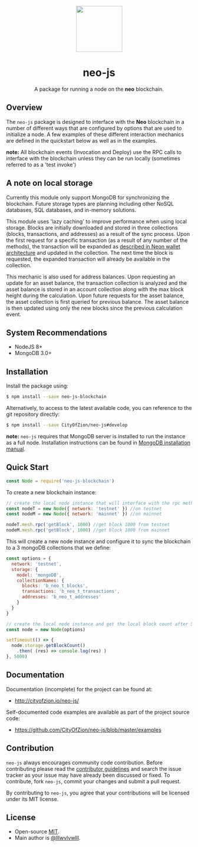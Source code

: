 <p align="center">
  <img 
    src="http://res.cloudinary.com/vidsy/image/upload/v1503160820/CoZ_Icon_DARKBLUE_200x178px_oq0gxm.png" 
    width="125px">
</p>

<h1 align="center">neo-js</h1>

<p align="center">
  A package for running a node on the <b>neo</b> blockchain.
</p>

## Overview

The `neo-js` package is designed to interface with the **Neo** blockchain in a number of different ways that are configured by options that are used to initialize a node. A few examples of these different interaction mechanics are defined in the quickstart below as well as in the examples.

**note:** All blockchain events (Invocation and Deploy) use the RPC calls to interface with the blockchain unless they can be run locally (sometimes referred to as a 'test invoke')

## A note on local storage

Currently this module only support MongoDB for synchronizing the blockchain.  Future storage types are planning including other NoSQL databases, SQL databases, and in-memory solutions.

This module uses 'lazy caching' to improve performance when using local storage. Blocks are initially downloaded and stored in three collections (blocks, transactions, and addresses) as a result of the sync process. Upon the first request for a specific transaction (as a result of any number of the methods), the transaction will be expanded as [described in Neon wallet architecture](https://github.com/CityOfZion/neon-wallet-db/blob/master/docs/Overview.md) and updated in the collection. The next time the block is requested, the expanded transaction will already be available in the collection.

This mechanic is also used for address balances. Upon requesting an update for an asset balance, the transaction collection is analyzed and the asset balance is stored in an account collection along with the max block height during the calculation. Upon future requests for the asset balance, the asset collection is first queried for previous balance.  The asset balance is then updated using only the new blocks since the previous calculation event.

## System Recommendations

* NodeJS 8+
* MongoDB 3.0+

## Installation

Install the package using:

```bash
$ npm install --save neo-js-blockchain
```

Alternatively, to access to the latest available code, you can reference to the git repository directly:

```bash
$ npm install --save CityOfZion/neo-js#develop
```

**note:** `neo-js` requires that MongoDB server is installed to run the instance as a full node.
Installation instructions can be found in [MongoDB installation manual](https://docs.mongodb.com/manual/installation/).

## Quick Start

```js
const Node = require('neo-js-blockchain')
```

To create a new blockchain instance:

```js
// create the local node instance that will interface with the rpc methods
const nodeT = new Node({ network: 'testnet' }) //on testnet
const nodeM = new Node({ network: 'mainnet' }) //on mainnet

nodeT.mesh.rpc('getBlock', 1000) //get block 1000 from testnet
nodeM.mesh.rpc('getBlock', 1000) //get block 1000 from mainnet
```

This will create a new node instance and configure it to sync the blockchain to a 3 mongoDB collections that we define:

```js
const options = {
  network: 'testnet',
  storage: {
    model: 'mongoDB',
    collectionNames: {
      blocks: 'b_neo_t_blocks',
      transactions: 'b_neo_t_transactions',
      addresses: 'b_neo_t_addresses'
    }
  }
}

// create the local node instance and get the local block count after 5 seconds.
const node = new Node(options)

setTimeout(() => {
  node.storage.getBlockCount()
    .then( (res) => console.log(res) )
}, 5000)
```

## Documentation

Documentation (incomplete) for the project can be found at:

* http://cityofzion.io/neo-js/

Self-documented code examples are available as part of the project source code:

* https://github.com/CityOfZion/neo-js/blob/master/examples

## Contribution

`neo-js` always encourages community code contribution. Before contributing please read the [contributor guidelines](.github/CONTRIBUTING.md) and search the issue tracker as your issue may have already been discussed or fixed. To contribute, fork `neo-js`, commit your changes and submit a pull request.

By contributing to `neo-js`, you agree that your contributions will be licensed under its MIT license.

## License

* Open-source [MIT](LICENSE.md).
* Main author is [@lllwvlvwlll](https://github.com/lllwvlvwlll).
